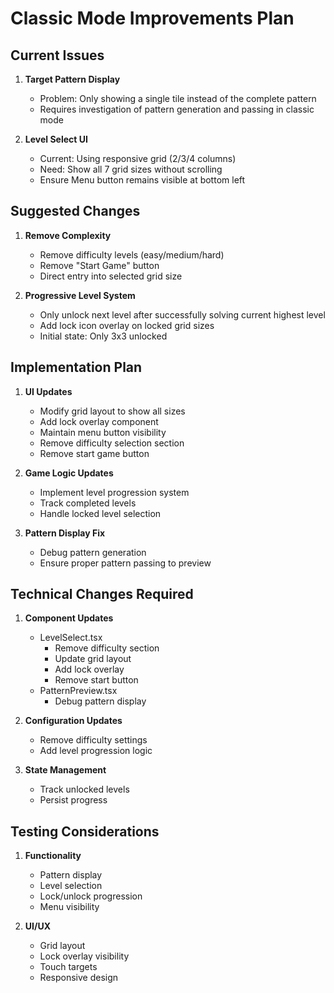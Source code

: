 # Classic Mode Improvements Plan

## Current Issues

1. **Target Pattern Display**
   - Problem: Only showing a single tile instead of the complete pattern
   - Requires investigation of pattern generation and passing in classic mode

2. **Level Select UI**
   - Current: Using responsive grid (2/3/4 columns)
   - Need: Show all 7 grid sizes without scrolling
   - Ensure Menu button remains visible at bottom left

## Suggested Changes

1. **Remove Complexity**
   - Remove difficulty levels (easy/medium/hard)
   - Remove "Start Game" button
   - Direct entry into selected grid size

2. **Progressive Level System**
   - Only unlock next level after successfully solving current highest level
   - Add lock icon overlay on locked grid sizes
   - Initial state: Only 3x3 unlocked

## Implementation Plan

1. **UI Updates**
   - Modify grid layout to show all sizes
   - Add lock overlay component
   - Maintain menu button visibility
   - Remove difficulty selection section
   - Remove start game button

2. **Game Logic Updates**
   - Implement level progression system
   - Track completed levels
   - Handle locked level selection

3. **Pattern Display Fix**
   - Debug pattern generation
   - Ensure proper pattern passing to preview

## Technical Changes Required

1. **Component Updates**
   - LevelSelect.tsx
     - Remove difficulty section
     - Update grid layout
     - Add lock overlay
     - Remove start button
   - PatternPreview.tsx
     - Debug pattern display

2. **Configuration Updates**
   - Remove difficulty settings
   - Add level progression logic

3. **State Management**
   - Track unlocked levels
   - Persist progress

## Testing Considerations

1. **Functionality**
   - Pattern display
   - Level selection
   - Lock/unlock progression
   - Menu visibility

2. **UI/UX**
   - Grid layout
   - Lock overlay visibility
   - Touch targets
   - Responsive design
